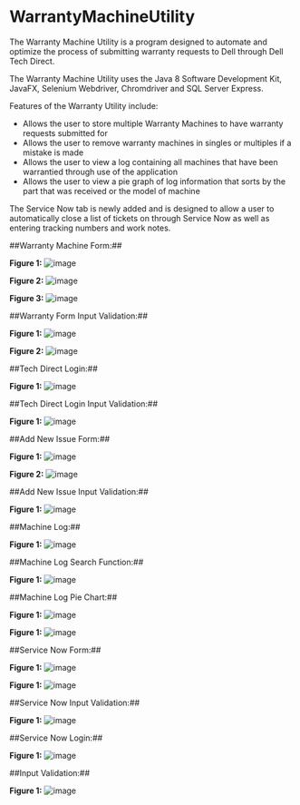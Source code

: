 # WarrantyMachineUtility

The Warranty Machine Utility is a program designed to automate and optimize the process of submitting warranty requests to Dell through Dell Tech Direct. 

The Warranty Machine Utility uses the Java 8 Software Development Kit, JavaFX, Selenium Webdriver, Chromdriver and SQL Server Express.

Features of the Warranty Utility include:
  - Allows the user to store multiple Warranty Machines to have warranty requests submitted for
  - Allows the user to remove warranty machines in singles or multiples if a mistake is made
  - Allows the user to view a log containing all machines that have been warrantied through use of the application
  - Allows the user to view a pie graph of log information that sorts by the part that was received or the model of machine

The Service Now tab is newly added and is designed to allow a user to automatically close a list of tickets on through Service Now as well as entering tracking numbers and work notes. 


##Warranty Machine Form:##

**Figure 1:**
![image](https://user-images.githubusercontent.com/26418249/92668118-e3184680-f2db-11ea-86fa-c0719351cba6.png)

**Figure 2:**
![image](https://user-images.githubusercontent.com/26418249/92668134-f4615300-f2db-11ea-9ea3-fcc683f50939.png)

**Figure 3:**
![image](https://user-images.githubusercontent.com/26418249/92668150-004d1500-f2dc-11ea-82d4-5c3049b0d67c.png)

##Warranty Form Input Validation:##

**Figure 1:**
![image](https://user-images.githubusercontent.com/26418249/92668165-0b07aa00-f2dc-11ea-8c4b-0d509f237357.png)

**Figure 2:**
![image](https://user-images.githubusercontent.com/26418249/92668192-21ae0100-f2dc-11ea-821d-1ddf3347dabe.png)

##Tech Direct Login:##

**Figure 1:**
![image](https://user-images.githubusercontent.com/26418249/92668220-38ecee80-f2dc-11ea-95ab-dbd28088ee98.png)

##Tech Direct Login Input Validation:##

**Figure 1:**
![image](https://user-images.githubusercontent.com/26418249/92668235-41ddc000-f2dc-11ea-8ad8-1fbddce77feb.png)

##Add New Issue Form:##

**Figure 1:**
![image](https://user-images.githubusercontent.com/26418249/92668254-5326cc80-f2dc-11ea-96fe-1f4caaf844b3.png)

**Figure 2:**
![image](https://user-images.githubusercontent.com/26418249/92668292-6afe5080-f2dc-11ea-922f-a8d2eeaf1aa4.png)

##Add New Issue Input Validation:##

**Figure 1:**
![image](https://user-images.githubusercontent.com/26418249/92668320-7e112080-f2dc-11ea-8dc2-daa6ddbef8a4.png)

##Machine Log:##

**Figure 1:**
![image](https://user-images.githubusercontent.com/26418249/92668356-9b45ef00-f2dc-11ea-84b7-c4218088c1e4.png)

##Machine Log Search Function:##

**Figure 1:**
![image](https://user-images.githubusercontent.com/26418249/92668462-d9dba980-f2dc-11ea-9f25-19c0dc892d2f.png)

##Machine Log Pie Chart:##

**Figure 1:** 
![image](https://user-images.githubusercontent.com/26418249/92668514-098ab180-f2dd-11ea-91bd-cca6e76c4416.png)

**Figure 1:**
![image](https://user-images.githubusercontent.com/26418249/92668527-10b1bf80-f2dd-11ea-9295-bbddfa79be1c.png)

##Service Now Form:##

**Figure 1:**
![image](https://user-images.githubusercontent.com/26418249/92668558-24f5bc80-f2dd-11ea-8fff-c731a0c5594a.png)

**Figure 1:**
![image](https://user-images.githubusercontent.com/26418249/92668570-2e7f2480-f2dd-11ea-9ed5-fb67192a37d7.png)

##Service Now Input Validation:##

**Figure 1:**
![image](https://user-images.githubusercontent.com/26418249/92668578-34750580-f2dd-11ea-991c-58dd0242f593.png)

##Service Now Login:##

**Figure 1:**
![image](https://user-images.githubusercontent.com/26418249/92668616-4f477a00-f2dd-11ea-95dd-19ade6339b89.png)

##Input Validation:##

**Figure 1:**
![image](https://user-images.githubusercontent.com/26418249/92668622-553d5b00-f2dd-11ea-9354-67a61162aa06.png)

